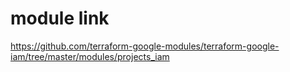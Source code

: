 # module link
https://github.com/terraform-google-modules/terraform-google-iam/tree/master/modules/projects_iam
